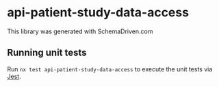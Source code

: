 
# api-patient-study-data-access

This library was generated with SchemaDriven.com

## Running unit tests

Run `nx test api-patient-study-data-access` to execute the unit tests via [Jest](https://jestjs.io).

